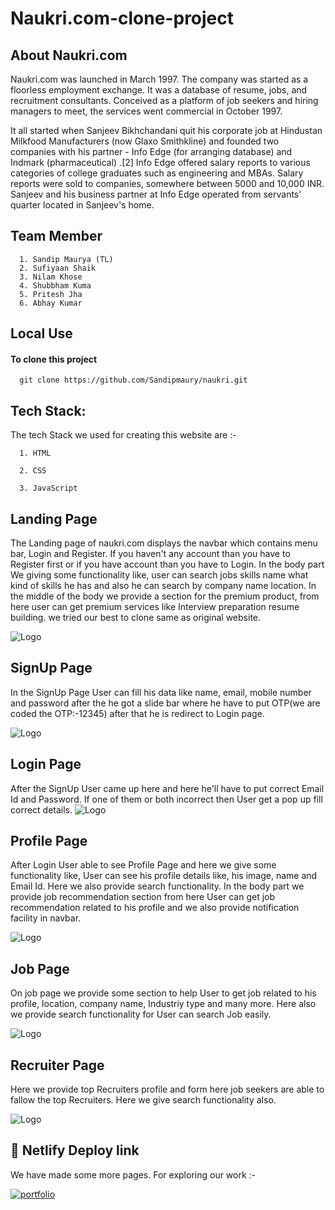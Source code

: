 
# Naukri.com-clone-project


## About Naukri.com

Naukri.com was launched in March 1997. The company was started as a floorless employment exchange. It was a database of resume, jobs, and recruitment consultants. Conceived as a platform of job seekers and hiring managers to meet, the services went commercial in October 1997.

It all started when Sanjeev Bikhchandani quit his corporate job at Hindustan Milkfood Manufacturers (now Glaxo Smithkline) and founded two companies with his partner - Info Edge (for arranging database) and Indmark (pharmaceutical) .[2] Info Edge offered salary reports to various categories of college graduates such as engineering and MBAs. Salary reports were sold to companies, somewhere between 5000 and 10,000 INR. Sanjeev and his business partner at Info Edge operated from servants’ quarter located in Sanjeev's home.


## Team Member
      1. Sandip Maurya (TL)
      2. Sufiyaan Shaik
      3. Nilam Khose
      4. Shubbham Kuma
      5. Pritesh Jha
      6. Abhay Kumar
## Local Use 

#### To clone this project

```http
  git clone https://github.com/Sandipmaury/naukri.git 
```


## Tech Stack:
The tech Stack we used for creating this website are :-

      1. HTML

      2. CSS

      3. JavaScript

## Landing Page
The Landing page of naukri.com displays the navbar which contains menu bar,
Login and Register. If you haven't any account than you have to Register first or if you have
account than you have to Login. In the body part We giving some functionality like, user can search jobs skills name what kind of 
skills he has and also he can search by company name location. In the middle of the body we provide a section for the premium product, 
from here user can get premium services like Interview preparation resume building. we tried our best to clone same as original website. 


![Logo](https://i.im.ge/2022/06/19/reiWf8.png)


## SignUp Page
In the SignUp Page User can fill his data like name, email, mobile number and password
after the he got a slide bar where he have to put OTP(we are coded the OTP:-12345) after that he is redirect to Login page.




![Logo](https://i.im.ge/2022/06/19/reiBk1.png)
## Login Page
After the SignUp User came up here and here he'll have to put correct Email Id and Password.
If one of them or both incorrect then User get a pop up fill correct details. 
![Logo](https://i.im.ge/2022/06/19/remb2c.png)
## Profile Page
After Login User able to see Profile Page and here we give some functionality like, User can see
his profile details like, his image, name and Email Id. Here we also provide search functionality. In the body part 
we provide job recommendation section from here User can get job recommendation related to his profile and 
we also provide notification facility in navbar. 

![Logo](https://i.im.ge/2022/06/19/rewDdT.png)
## Job Page
On job page we provide some section to help User to get job related to his profile, location, company name, Industriy type and many more. Here also we provide
search functionality for User can search Job easily.

![Logo](https://i.im.ge/2022/06/19/reyt0L.png)
## Recruiter Page
Here we provide top Recruiters profile and form here job seekers are able to fallow the top Recruiters.
Here we give search functionality also.

![Logo](https://i.im.ge/2022/06/19/recooD.png)
## 🔗 Netlify Deploy link
We have made some more pages. For exploring our work :-

[![portfolio](https://img.shields.io/badge/Click_HERE-000?style=for-the-badge&logo=ko-fi&logoColor=white)](https://comforting-blini-a4bce3.netlify.app/)
